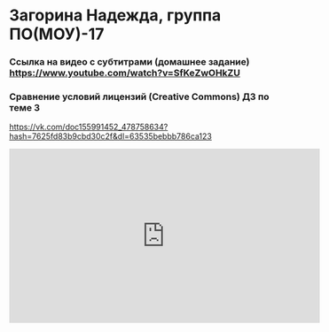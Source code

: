 # Загорина Надежда, группа ПО(МОУ)-17


### Ссылка на видео с субтитрами (домашнее задание) https://www.youtube.com/watch?v=SfKeZwOHkZU

### Сравнение условий лицензий (Creative Commons) ДЗ по теме 3
https://vk.com/doc155991452_478758634?hash=7625fd83b9cbd30c2f&dl=63535bebbb786ca123

<iframe width="560" height="315" src="https://www.youtube.com/embed/SfKeZwOHkZU" frameborder="0" allow="accelerometer; autoplay; encrypted-media; gyroscope; picture-in-picture" allowfullscreen></iframe>
